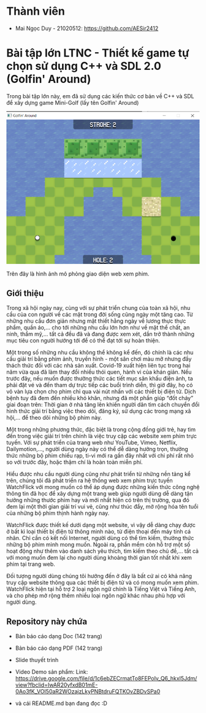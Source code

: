 # Thành viên
- Mai Ngọc Duy - 21020512: https://github.com/AESir2412

# Bài tập lớn LTNC - Thiết kế game tự chọn sử dụng C++ và SDL 2.0 (Golfin' Around) 

Trong bài tập lớn này, em đã sử dụng các kiến thức cơ bản về C++ và SDL để xây dựng game Mini-Golf (lấy tên Golfin' Around)

<img src="image.png" alt="drawing" width="800"/>

Trên đây là hình ảnh mô phỏng giao diện web xem phim.

## Giới thiệu
<p>Trong xã hội ngày nay, cùng với sự phát triển chung của toàn xã hội, nhu cầu của con người về các mặt trong đời sống cũng ngày một tăng cao. Từ những nhu cầu đơn giản nhưng mật thiết hằng ngày về lương thực thực phẩm, quần áo,… cho tới những nhu cầu lớn hơn như về mặt thể chất, an ninh, thẩm mỹ,… tất cả đều đã và đang được xem xét, dần trở thành những mục tiêu con người hướng tới để có thể đạt tới sự hoàn thiện. </p>

 Một trong số những nhu cầu không thể không kể đến, đó chính là các nhu cầu giải trí bằng phim ảnh, truyền hình - một sân chơi màu mỡ nhưng đầy thách thức đối với các nhà sản xuất. Covid-19 xuất hiện liên tục trong hai năm vừa qua đã làm thay đổi nhiều thói quen, hành vi của khán giản. Nếu trước đây, nếu muốn được thưởng thức các tiết mục sân khấu điện ảnh, ta phải đặt vé và đến tham dự trực tiếp các buổi trình diễn, thì giờ đây, họ có vô vàn lựa chọn cho phim chỉ qua vài nút nhấn với các thiết bị điện tử. Dịch bệnh tuy đã đem đến nhiều khó khăn, nhưng đã một phần giúp “đốt cháy” giai đoạn trên: Thời gian ở nhà tăng lên khiến người dân tìm cách chuyển đổi hình thức giải trí bằng việc theo dõi, đăng ký, sử dụng các trong mạng xã hội,… để theo dõi những bộ phim này.

 Một trong những phương thức, đặc biệt là trong cộng đồng giới trẻ, hay tìm đến trong việc giải trí trên chính là việc truy cập các website xem phim trực tuyến. Với sự phát triển của trang web như YouTube, Vimeo, Netflix, Dailymotion,…, người dùng ngày này có thể dễ dàng hưởng trọn, thưởng thức những bộ phim chiếu rạp, ti-vi mới ra gần đây nhất với chi phí rất nhỏ so với trước đây, hoặc thậm chí là hoàn toàn miễn phí.

 Hiểu được nhu cầu người dùng cũng như phát triển từ những nền tảng kể trên, chúng tôi đã phát triển ra hệ thống web xem phim trực tuyến WatchFlick với mong muốn có thể áp dụng được những kiến thức công nghệ thông tin đã học để xây dựng một trang web giúp người dùng dễ dàng tận hưởng những thước phim hay và mới nhất hiện có trên thị trường, qua đó đem lại một thời gian giải trí vui vẻ, cũng như thúc đẩy, mở rộng hóa tên tuổi của những bộ phim thịnh hành ngày nay.

 WatchFlick được thiết kế dưới dạng một website, vì vậy dễ dàng chạy được ở bất kì loại thiết bị điện tử thông minh nào, từ điện thoại đến máy tính cá nhân. Chỉ cần có kết nối Internet, người dùng có thể tìm kiếm, thưởng thức những bộ phim mình mong muốn. Ngoài ra, phần mềm còn hỗ trợ một số hoạt động như thêm vào danh sách yêu thích, tìm kiếm theo chủ đề,… tất cả với mong muốn đem lại cho người dùng khoảng thời gian tốt nhất khi xem phim tại trang web.

 Đối tượng người dùng chúng tôi hướng đến ở đây là bất cứ ai có khả năng truy cập website thông qua các thiết bị điện tử và có mong muốn xem phim. WatchFlick hiện tại hỗ trợ 2 loại ngôn ngữ chính là Tiếng Việt và Tiếng Anh, và cho phép mở rộng thêm nhiều loại ngôn ngữ khác nhau phù hợp với người dùng.


## Repository này chứa 
- Bản báo cáo dạng Doc (142 trang)

- Bản báo cáo dạng PDF (142 trang)

- Slide thuyết trình

- Video Demo sản phẩm: 
Link: https://drive.google.com/file/d/1c6ebZECrmatTo8FEPoIv_Q6_hkxI5Jdm/view?fbclid=IwAR20yfxdB01mE-0Ao3fK_VOI50aR2WOzajzLkyPNBtdruFQTKOvZBDvSPa0

- và cái README.md bạn đang đọc :D 

